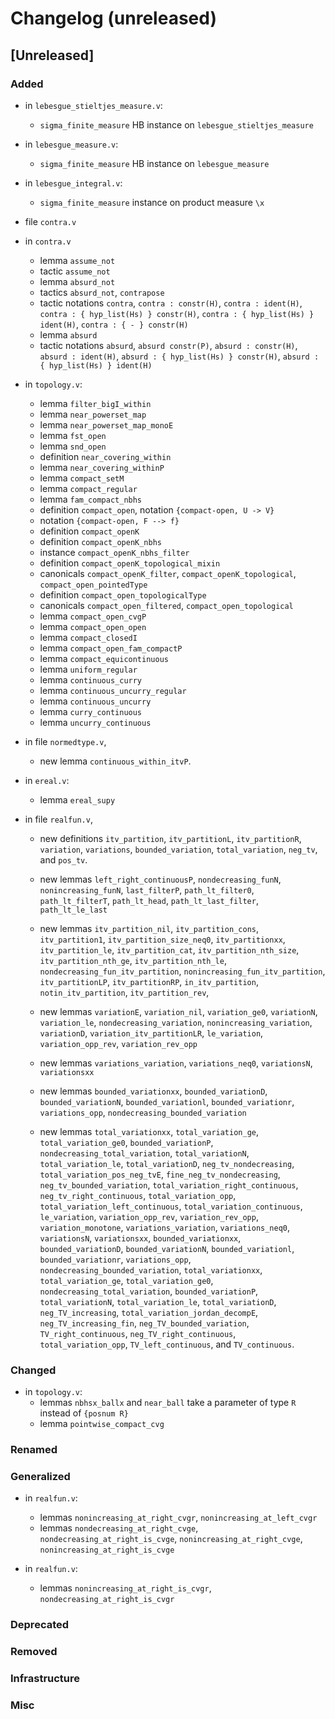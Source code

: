 # Changelog (unreleased)

## [Unreleased]

### Added

- in `lebesgue_stieltjes_measure.v`:
  + `sigma_finite_measure` HB instance on `lebesgue_stieltjes_measure`

- in `lebesgue_measure.v`:
  + `sigma_finite_measure` HB instance on `lebesgue_measure`

- in `lebesgue_integral.v`:
  + `sigma_finite_measure` instance on product measure `\x`

- file `contra.v`
- in `contra.v`
  + lemma `assume_not`
  + tactic `assume_not`
  + lemma `absurd_not`
  + tactics `absurd_not`, `contrapose`
  + tactic notations `contra`, `contra : constr(H)`, `contra : ident(H)`,
    `contra : { hyp_list(Hs) } constr(H)`, `contra : { hyp_list(Hs) } ident(H)`,
	 `contra : { - } constr(H)`
  + lemma `absurd`
  + tactic notations `absurd`, `absurd constr(P)`, `absurd : constr(H)`,
    `absurd : ident(H)`, `absurd : { hyp_list(Hs) } constr(H)`,
	 `absurd : { hyp_list(Hs) } ident(H)`

- in `topology.v`:
  + lemma `filter_bigI_within`
  + lemma `near_powerset_map`
  + lemma `near_powerset_map_monoE`
  + lemma `fst_open`
  + lemma `snd_open`
  + definition `near_covering_within`
  + lemma `near_covering_withinP`
  + lemma `compact_setM`
  + lemma `compact_regular`
  + lemma `fam_compact_nbhs`
  + definition `compact_open`, notation `{compact-open, U -> V}`
  + notation `{compact-open, F --> f}`
  + definition `compact_openK`
  + definition `compact_openK_nbhs`
  + instance `compact_openK_nbhs_filter`
  + definition `compact_openK_topological_mixin`
  + canonicals `compact_openK_filter`, `compact_openK_topological`,
	`compact_open_pointedType`
  + definition `compact_open_topologicalType`
  + canonicals `compact_open_filtered`, `compact_open_topological`
  + lemma `compact_open_cvgP`
  + lemma `compact_open_open`
  + lemma `compact_closedI`
  + lemma `compact_open_fam_compactP`
  + lemma `compact_equicontinuous`
  + lemma `uniform_regular`
  + lemma `continuous_curry`
  + lemma `continuous_uncurry_regular`
  + lemma `continuous_uncurry`
  + lemma `curry_continuous`
  + lemma `uncurry_continuous`
- in file `normedtype.v`,
  + new lemma `continuous_within_itvP`.

- in `ereal.v`:
  + lemma `ereal_supy`

- in file `realfun.v`,
  + new definitions `itv_partition`, `itv_partitionL`, `itv_partitionR`, 
    `variation`, `variations`, `bounded_variation`, `total_variation`, 
    `neg_tv`, and `pos_tv`.

  + new lemmas `left_right_continuousP`,
    `nondecreasing_funN`, `nonincreasing_funN`, `last_filterP`,
    `path_lt_filter0`, `path_lt_filterT`, `path_lt_head`, `path_lt_last_filter`,
	`path_lt_le_last`

  + new lemmas `itv_partition_nil`, `itv_partition_cons`, `itv_partition1`,
    `itv_partition_size_neq0`, `itv_partitionxx`, `itv_partition_le`,
    `itv_partition_cat`, `itv_partition_nth_size`,
    `itv_partition_nth_ge`, `itv_partition_nth_le`, 
    `nondecreasing_fun_itv_partition`, `nonincreasing_fun_itv_partition`, 
    `itv_partitionLP`, `itv_partitionRP`, `in_itv_partition`, 
    `notin_itv_partition`, `itv_partition_rev`,

  + new lemmas `variationE`, `variation_nil`,
    `variation_ge0`, `variationN`, `variation_le`, `nondecreasing_variation`, 
    `nonincreasing_variation`, `variationD`, `variation_itv_partitionLR`, 
    `le_variation`, `variation_opp_rev`, `variation_rev_opp`

  + new lemmas `variations_variation`, `variations_neq0`, `variationsN`, `variationsxx`

  + new lemmas `bounded_variationxx`, `bounded_variationD`, `bounded_variationN`,
    `bounded_variationl`, `bounded_variationr`, `variations_opp`, 
    `nondecreasing_bounded_variation`

  + new lemmas `total_variationxx`, `total_variation_ge`, `total_variation_ge0`,
    `bounded_variationP`, `nondecreasing_total_variation`, `total_variationN`,
	  `total_variation_le`, `total_variationD`, `neg_tv_nondecreasing`,
    `total_variation_pos_neg_tvE`, `fine_neg_tv_nondecreasing`,
    `neg_tv_bounded_variation`, `total_variation_right_continuous`,
    `neg_tv_right_continuous`, `total_variation_opp`,
    `total_variation_left_continuous`, `total_variation_continuous`,
    `le_variation`, `variation_opp_rev`, `variation_rev_opp`,
    `variation_monotone`, `variations_variation`, `variations_neq0`,
    `variationsN`, `variationsxx`, `bounded_variationxx`, `bounded_variationD`,
    `bounded_variationN`, `bounded_variationl`, `bounded_variationr`,
    `variations_opp`, `nondecreasing_bounded_variation`, `total_variationxx`,
    `total_variation_ge`, `total_variation_ge0`,
    `nondecreasing_total_variation`, `bounded_variationP`, `total_variationN`,
    `total_variation_le`, `total_variationD`, `neg_TV_increasing`,
    `total_variation_jordan_decompE`, `neg_TV_increasing_fin`,
    `neg_TV_bounded_variation`, `TV_right_continuous`,
    `neg_TV_right_continuous`, `total_variation_opp`, `TV_left_continuous`, and
    `TV_continuous`.

### Changed

- in `topology.v`:
  + lemmas `nbhsx_ballx` and `near_ball` take a parameter of type `R` instead of `{posnum R}`
  + lemma `pointwise_compact_cvg`

### Renamed

### Generalized

- in `realfun.v`:
  + lemmas `nonincreasing_at_right_cvgr`, `nonincreasing_at_left_cvgr`
  + lemmas `nondecreasing_at_right_cvge`, `nondecreasing_at_right_is_cvge`,
    `nonincreasing_at_right_cvge`, `nonincreasing_at_right_is_cvge`

- in `realfun.v`:
  + lemmas `nonincreasing_at_right_is_cvgr`, `nondecreasing_at_right_is_cvgr`

### Deprecated

### Removed

### Infrastructure

### Misc
